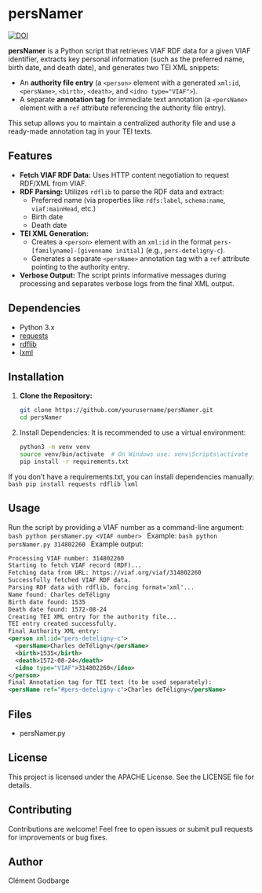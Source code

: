# persNamer
[![DOI](https://zenodo.org/badge/933156851.svg)](https://doi.org/10.5281/zenodo.14875030)

**persNamer** is a Python script that retrieves VIAF RDF data for a given VIAF identifier, extracts key personal information (such as the preferred name, birth date, and death date), and generates two TEI XML snippets:

- An **authority file entry** (a `<person>` element with a generated `xml:id`, `<persName>`, `<birth>`, `<death>`, and `<idno type="VIAF">`).
- A separate **annotation tag** for immediate text annotation (a `<persName>` element with a `ref` attribute referencing the authority file entry).

This setup allows you to maintain a centralized authority file and use a ready-made annotation tag in your TEI texts.

## Features

- **Fetch VIAF RDF Data:** Uses HTTP content negotiation to request RDF/XML from VIAF.
- **RDF Parsing:** Utilizes `rdflib` to parse the RDF data and extract:
  - Preferred name (via properties like `rdfs:label`, `schema:name`, `viaf:mainHead`, etc.)
  - Birth date
  - Death date
- **TEI XML Generation:**
  - Creates a `<person>` element with an `xml:id` in the format `pers-[familyname]-[givenname initial]` (e.g., `pers-deteligny-c`).
  - Generates a separate `<persName>` annotation tag with a `ref` attribute pointing to the authority entry.
- **Verbose Output:** The script prints informative messages during processing and separates verbose logs from the final XML output.

## Dependencies

- Python 3.x
- [requests](https://pypi.org/project/requests/)
- [rdflib](https://pypi.org/project/rdflib/)
- [lxml](https://pypi.org/project/lxml/)

## Installation

1. **Clone the Repository:**

   ```bash
   git clone https://github.com/yourusername/persNamer.git
   cd persNamer

2.	Install Dependencies:
It is recommended to use a virtual environment:
    ```bash
    python3 -m venv venv
    source venv/bin/activate  # On Windows use: venv\Scripts\activate
    pip install -r requirements.txt
    ```
If you don’t have a requirements.txt, you can install dependencies manually:
    ```bash
    pip install requests rdflib lxml
    ```

## Usage
Run the script by providing a VIAF number as a command-line argument:
    ```bash
    python persNamer.py <VIAF number>
    ```
Example: 
    ```bash
    python persNamer.py 314802260
    ```
Example output:
```xml
Processing VIAF number: 314802260
Starting to fetch VIAF record (RDF)...
Fetching data from URL: https://viaf.org/viaf/314802260
Successfully fetched VIAF RDF data.
Parsing RDF data with rdflib, forcing format='xml'...
Name found: Charles deTéligny
Birth date found: 1535
Death date found: 1572-08-24
Creating TEI XML entry for the authority file...
TEI entry created successfully.
Final Authority XML entry:
<person xml:id="pers-deteligny-c">
  <persName>Charles deTéligny</persName>
  <birth>1535</birth>
  <death>1572-08-24</death>
  <idno type="VIAF">314802260</idno>
</person>
Final Annotation tag for TEI text (to be used separately):
<persName ref="#pers-deteligny-c">Charles deTéligny</persName>
```
    
## Files

- persNamer.py

## License

This project is licensed under the APACHE License. See the LICENSE file for details.

## Contributing

Contributions are welcome! Feel free to open issues or submit pull requests for improvements or bug fixes.

## Author

Clément Godbarge
